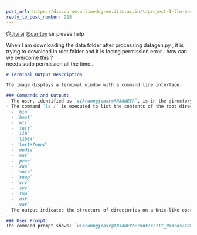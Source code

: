 ```yaml
---
post_url: https://discourse.onlinedegree.iitm.ac.in/t/project-1-llm-based-automation-agent-discussion-thread-tds-jan-2025/164277/236
reply_to_post_number: 218
---
```

[@Jivraj](/u/jivraj) [@carlton](/u/carlton) sir please help

When I am downloading the data folder after processing datagen.py , it is trying to download in root folder and it is facing permission error . how can we overcome this ?  
needs sudo permission all the time…  

```markdown
# Terminal Output Description

The image displays a terminal window with a command line interface. 

### Commands and Output:
- The user, identified as `vikramngjcasr@ANJANEYA`, is in the directory `/mnt/c/IIT_Madras/TDS_Project`.
- The command `ls /` is executed to list the contents of the root directory, resulting in several entries:
  - `bin`
  - `boot`
  - `etc`
  - `init`
  - `lib`
  - `lib64`
  - `lost+found`
  - `media`
  - `mnt`
  - `proc`
  - `run`
  - `sbin`
  - `snap`
  - `srv`
  - `sys`
  - `tmp`
  - `usr`
  - `var`
- The output indicates the structure of directories on a Unix-like operating system.

### User Prompt:
The command prompt shows: `vikramngjcasr@ANJANEYA:/mnt/c/IIT_Madras/TDS_Project_$`
```